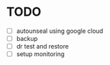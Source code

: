 # TODO

- [ ] autounseal using google cloud
- [ ] backup
- [ ] dr test and restore
- [ ] setup monitoring
